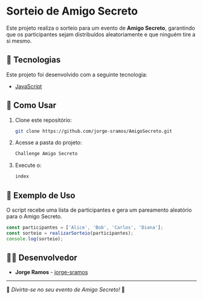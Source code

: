 # Sorteio de Amigo Secreto

Este projeto realiza o sorteio para um evento de **Amigo Secreto**, garantindo que os participantes sejam distribuídos aleatoriamente e que ninguém tire a si mesmo.

## 🚀 Tecnologias

Este projeto foi desenvolvido com a seguinte tecnologia:

- [JavaScript](https://developer.mozilla.org/pt-BR/docs/Web/JavaScript)

## 📌 Como Usar

1. Clone este repositório:
   ```bash
   git clone https://github.com/jorge-sramos/AmigoSecreto.git
   ```
2. Acesse a pasta do projeto:
   ```bash
   Challenge Amigo Secreto
   ```
3. Execute o:
   ```bash
   index
   ```

## 📄 Exemplo de Uso

O script recebe uma lista de participantes e gera um pareamento aleatório para o Amigo Secreto.

```javascript
const participantes = ['Alice', 'Bob', 'Carlos', 'Diana'];
const sorteio = realizarSorteio(participantes);
console.log(sorteio);
```

## 🧑‍💻 Desenvolvedor

- **Jorge Ramos** - [jorge-sramos](https://github.com/jorge-sramos)

---

🔹 *Divirta-se no seu evento de Amigo Secreto!* 🎉
